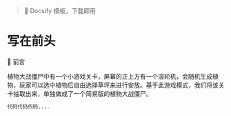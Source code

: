 > 👑 Docsify 模板，下载即用
# 写在前头
📣 前言

植物大战僵尸中有一个小游戏关卡，屏幕的正上方有一个滚轮机，会随机生成植物，玩家可以选中植物后自由选择草坪来进行安放。基于此游戏模式，我们将该关卡抽取出来，单独做成了一个简易版的植物大战僵尸。

```java
代码代码代码....
```
